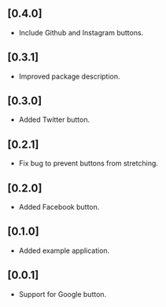 ## [0.4.0]

* Include Github and Instagram buttons.

## [0.3.1]

* Improved package description.

## [0.3.0]

* Added Twitter button.

## [0.2.1]

* Fix bug to prevent buttons from stretching.

## [0.2.0]

* Added Facebook button.

## [0.1.0]

* Added example application.

## [0.0.1]

* Support for Google button.
